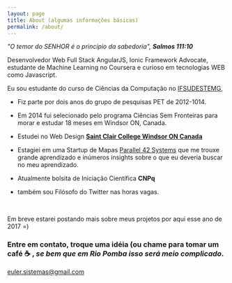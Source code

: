 ```yaml
---
layout: page
title: About (algumas informações básicas)
permalink: /about/
---
```


*"O temor do SENHOR é o princípio da sabedoria", **Salmos 111:10***

Desenvolvedor Web Full Stack AngularJS, Ionic Framework Advocate, estudante de Machine Learning no Coursera e curioso em tecnologias WEB como Javascript.

Eu sou estudante do curso de Ciências da Computação no [IFSUDESTEMG](https://www.ifsudestemg.edu.br/), 

- Fiz parte por dois anos do grupo de pesquisas PET de 2012-1014.

- Em 2014 fui selecionado pelo programa Ciências Sem Fronteiras para morar e estudar 18 meses em Windsor ON, Canada.

- Estudei no Web Design [**Saint Clair College Windsor ON Canada**](http://www.stclaircollege.ca/)

- Estagiei em uma Startup de Mapas [Parallel 42 Systems](http://www.p42systems.com/) que me trouxe grande aprendizado e inúmeros insights sobre o que eu deveria buscar no meu aprendizado.

- Atualmente bolsita de Iniciação Científica **CNPq**

- também sou Filósofo do Twitter nas horas vagas.

  ​



Em breve estarei postando mais sobre meus projetos por aqui esse ano de 2017 =)



### Entre em contato, troque uma idéia (ou chame para tomar um café :coffee: , *se bem que em Rio Pomba isso será meio complicado*.





[euler.sistemas@gmail.com](mailto:euler.sistemas@gmail.com)
